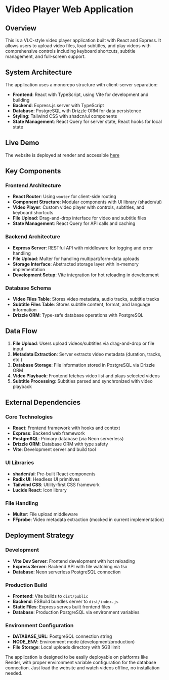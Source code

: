 # Video Player Web Application

## Overview

This is a VLC-style video player application built with React and Express. It allows users to upload video files, load subtitles, and play videos with comprehensive controls including keyboard shortcuts, subtitle management, and full-screen support.

## System Architecture

The application uses a monorepo structure with client-server separation:

- **Frontend**: React with TypeScript, using Vite for development and building
- **Backend**: Express.js server with TypeScript
- **Database**: PostgreSQL with Drizzle ORM for data persistence
- **Styling**: Tailwind CSS with shadcn/ui components
- **State Management**: React Query for server state, React hooks for local state

##  Live Demo

The website is deployed at render and accessible [here](https://myplayer-u7f7.onrender.com/)

## Key Components

### Frontend Architecture
- **React Router**: Using `wouter` for client-side routing
- **Component Structure**: Modular components with UI library (shadcn/ui)
- **Video Player**: Custom video player with controls, subtitles, and keyboard shortcuts
- **File Upload**: Drag-and-drop interface for video and subtitle files
- **State Management**: React Query for API calls and caching

### Backend Architecture
- **Express Server**: RESTful API with middleware for logging and error handling
- **File Upload**: Multer for handling multipart/form-data uploads
- **Storage Interface**: Abstracted storage layer with in-memory implementation
- **Development Setup**: Vite integration for hot reloading in development

### Database Schema
- **Video Files Table**: Stores video metadata, audio tracks, subtitle tracks
- **Subtitle Files Table**: Stores subtitle content, format, and language information
- **Drizzle ORM**: Type-safe database operations with PostgreSQL

## Data Flow

1. **File Upload**: Users upload videos/subtitles via drag-and-drop or file input
2. **Metadata Extraction**: Server extracts video metadata (duration, tracks, etc.)
3. **Database Storage**: File information stored in PostgreSQL via Drizzle ORM
4. **Video Playback**: Frontend fetches video list and plays selected videos
5. **Subtitle Processing**: Subtitles parsed and synchronized with video playback

## External Dependencies

### Core Technologies
- **React**: Frontend framework with hooks and context
- **Express**: Backend web framework
- **PostgreSQL**: Primary database (via Neon serverless)
- **Drizzle ORM**: Database ORM with type safety
- **Vite**: Development server and build tool

### UI Libraries
- **shadcn/ui**: Pre-built React components
- **Radix UI**: Headless UI primitives
- **Tailwind CSS**: Utility-first CSS framework
- **Lucide React**: Icon library

### File Handling
- **Multer**: File upload middleware
- **FFprobe**: Video metadata extraction (mocked in current implementation)

## Deployment Strategy

### Development
- **Vite Dev Server**: Frontend development with hot reloading
- **Express Server**: Backend API with file watching via tsx
- **Database**: Neon serverless PostgreSQL connection

### Production Build
- **Frontend**: Vite builds to `dist/public`
- **Backend**: ESBuild bundles server to `dist/index.js`
- **Static Files**: Express serves built frontend files
- **Database**: Production PostgreSQL via environment variables

### Environment Configuration
- **DATABASE_URL**: PostgreSQL connection string
- **NODE_ENV**: Environment mode (development/production)
- **File Storage**: Local uploads directory with 5GB limit

The application is designed to be easily deployable on platforms like Render, with proper environment variable configuration for the database connection.
Just load the website and watch videos offline, no installation needed.
